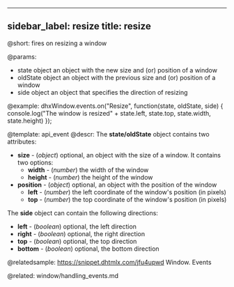
---
sidebar_label: resize
title: resize
---          

@short:
fires on resizing a window

@params:
- state     		object    an object with the new size and (or) position of a window
- oldState   	object    an object with the previous size and (or) position of a window
- side  object  an object that specifies the direction of resizing


@example:
dhxWindow.events.on("Resize", function(state, oldState, side) {
    console.log("The window is resized" + state.left, state.top, 
                state.width, state.height)
});


@template: api_event
@descr:
The **state/oldState** object contains two attributes:

- **size** - (*object*) optional, an object with the size of a window. It contains two options:
    - **width** - (*number*) the width of the window
    - **height** - (*number*) the height of the window
- **position** - (*object*)  optional, an object with the position of the window  
    - **left** - (*number*)	the left coordinate of the window's position (in pixels)
    - **top** - (*number*)	the top coordinate of the window's position (in pixels)

The **side** object can contain the following directions:

- **left** - (*boolean*) optional, the left direction
- **right** - (*boolean*) optional, the right direction
- **top** - (*boolean*) optional, the top direction
- **bottom** - (*boolean*) optional, the bottom direction

@relatedsample: https://snippet.dhtmlx.com/jfu4upwd	Window. Events

@related: window/handling_events.md
